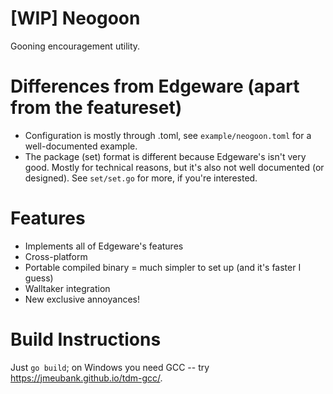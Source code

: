 # [WIP] Neogoon

Gooning encouragement utility.

# Differences from Edgeware (apart from the featureset)

- Configuration is mostly through .toml, see `example/neogoon.toml` for a well-documented example.
- The package (set) format is different because Edgeware's isn't very good. Mostly for technical reasons, but it's also not well documented (or designed). See `set/set.go` for more, if you're interested.

# Features

- Implements all of Edgeware's features
- Cross-platform
- Portable compiled binary = much simpler to set up (and it's faster I guess)
- Walltaker integration
- New exclusive annoyances!

# Build Instructions

Just `go build`; on Windows you need GCC -- try https://jmeubank.github.io/tdm-gcc/.